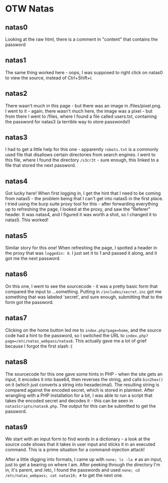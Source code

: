 # OTW Natas

## natas0
Looking at the raw html, there is a comment in "content" that contains the password

## natas1
The same thing worked here - oops, I was supposed to right click on natas0 to view the source, instead of Ctrl+Shift+i.

## natas2
There wasn't much in this page - but there was an image in /files/pixel.png. I went to it - again, there wasn't much here, the image was a pixel - but from there I went to /files, where I found a file called users.txt, containing the password for natas3 (a terrible way to store passwords!)

## natas3
I had to get a little help for this one - apparently ```robots.txt``` is a commonly used file that disallows certain directories from search engines. I went to this file, where I found the directory ```/s3cr3t``` - sure enough, this linked to a file that stored the next password.

## natas4
Got lucky here! When first logging in, I get the hint that I need to be coming from natas5 - the problem being that I can't get into natas5 in the first place. I tried using the burp suite proxy tool for this - after forwarding everything up to refreshing the page, I looked at the proxy, and saw the "Referer" header. It was natas4, and I figured it was worth a shot, so I changed it to natas5. This worked!

## natas5
Similar story for this one! When refreshing the page, I spotted a header in the proxy that was ```loggedin: 0```. I just set it to 1 and passed it along, and it got me the next password.

## natas6
On this one, I went to see the sourcecode - it was a pretty basic form that compared the input to ...something. Putting in ```/includes/secret.inc``` got me something that was labeled 'secret', and sure enough, submitting that to the form got the password.

## natas7
Clicking on the home button led me to ```index.php?page=home```, and the source code had a hint to the password, so I switched the URL to ```index.php?page=/etc/natas_webpass/natas8```. This actually gave me a lot of grief because I forgot the first slash :(

## natas8
The sourcecode for this one gave some hints in PHP - when the site gets an input, it encodes it into base64, then reverses the string, and calls ```bin2hex()``` on it (which just converts a string into hexadecimal). The resulting string is compared against the encoded secret, which is stored in plaintext. After wrangling with a PHP installation for a bit, I was able to run a script that takes the encoded secret and decodes it - this can be seen in ```natasScripts/natas8.php```. The output for this can be submitted to get the password.

## natas9
We start with an input form to find words in a dictionary - a look at the source code shows that it takes in user input and sticks it in an executed command. This is a prime situation for a command-injection attack! 

After a little digging into formats, I came up with ```none; ls -la #``` as an input, just to get a bearing on where I am. After peeking through the directory I'm in, it's parent, and /etc, I found the passwords and used ```none; cd /etc/natas_webpass; cat natas10; #``` to get the next one.